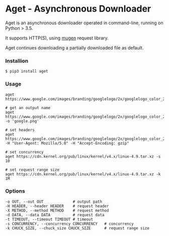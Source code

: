 # Aget - Asynchronous Downloader

Aget is an asynchronous downloader operated in command-line, running on Python > 3.5.

It supports HTTP(S), using [mugen](https://github.com/PeterDing/mugen) request library.

Aget continues downloading a partially downloaded file as default.

### Installion

```shell
$ pip3 install aget
```

### Usage

```shell
aget https://www.google.com/images/branding/googlelogo/2x/googlelogo_color_272x92dp.png

# get an output name
aget https://www.google.com/images/branding/googlelogo/2x/googlelogo_color_272x92dp.png -o 'google.png'

# set headers
aget https://www.google.com/images/branding/googlelogo/2x/googlelogo_color_272x92dp.png -H "User-Agent: Mozilla/5.0" -H "Accept-Encoding: gzip"

# set concurrency
aget https://cdn.kernel.org/pub/linux/kernel/v4.x/linux-4.9.tar.xz -s 10

# set request range size
aget https://cdn.kernel.org/pub/linux/kernel/v4.x/linux-4.9.tar.xz -k 1M
```

### Options

```shell
-o OUT, --out OUT             # output path
-H HEADER, --header HEADER    # request header
-X METHOD, --method METHOD    # request method
-d DATA, --data DATA          # request data
-t TIMEOUT, --timeout TIMEOUT # timeout
-s CONCURRENCY, --concurrency CONCURRENCY   # concurrency
-k CHUCK_SIZE, --chuck_size CHUCK_SIZE      # request range size
```

